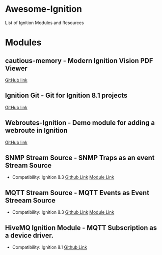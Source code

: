 
# Awesome-Ignition
List of Ignition Modules and Resources

# Modules

## cautious-memory - Modern Ignition Vision PDF Viewer 
[GitHub link]( https://github.com/jimender2/cautious-memory )

## Ignition Git - Git for Ignition 8.1 projects 
[GitHub link]( https://github.com/AXONE-IO/ignition-git-module )

## Webroutes-Ignition - Demo module for adding a webroute in Ignition 
[GitHub link]( https://github.com/jimender2/Webroutes-Ignition )

## SNMP Stream Source - SNMP Traps as an event Stream Source
- Compatibility: Ignition 8.3
[Github Link]( https://github.com/system24seven/snmp-stream-source )
[Module Link]( https://github.com/system24seven/snmp-stream-source/releases/download/v1.1.0/SNMP-Event-Stream-Source-Signed.modl)

## MQTT Stream Source - MQTT Events as Event Streeam Source
- Compatibility: Ignition 8.3
[Github Link]( https://github.com/system24seven/mqtt-stream-source )
[Module Link]( https://github.com/system24seven/snmp-stream-source/releases/download/v1.1.0/SNMP-Event-Stream-Source-Signed.modl)

## HiveMQ Ignition Module - MQTT Subscription as a device driver. 
- Compatibility: Ignition 8.1
[Github Link](https://github.com/system24seven/hivemq-ignition-module)

